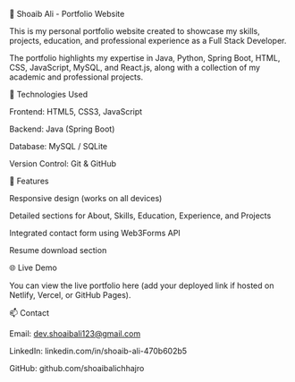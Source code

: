 💼 Shoaib Ali - Portfolio Website

This is my personal portfolio website created to showcase my skills, projects, education, and professional experience as a Full Stack Developer.

The portfolio highlights my expertise in Java, Python, Spring Boot, HTML, CSS, JavaScript, MySQL, and React.js, along with a collection of my academic and professional projects.

🔧 Technologies Used

Frontend: HTML5, CSS3, JavaScript

Backend: Java (Spring Boot)

Database: MySQL / SQLite

Version Control: Git & GitHub

🚀 Features

Responsive design (works on all devices)

Detailed sections for About, Skills, Education, Experience, and Projects

Integrated contact form using Web3Forms API

Resume download section

🌐 Live Demo

You can view the live portfolio here (add your deployed link if hosted on Netlify, Vercel, or GitHub Pages).

📫 Contact

Email: dev.shoaibali123@gmail.com

LinkedIn: linkedin.com/in/shoaib-ali-470b602b5

GitHub: github.com/shoaibalichhajro
